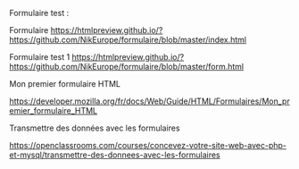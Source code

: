 
Formulaire test :


Formulaire   https://htmlpreview.github.io/?https://github.com/NikEurope/formulaire/blob/master/index.html

Formulaire test 1   https://htmlpreview.github.io/?https://github.com/NikEurope/formulaire/blob/master/form.html





Mon premier formulaire HTML

https://developer.mozilla.org/fr/docs/Web/Guide/HTML/Formulaires/Mon_premier_formulaire_HTML


Transmettre des données avec les formulaires

https://openclassrooms.com/courses/concevez-votre-site-web-avec-php-et-mysql/transmettre-des-donnees-avec-les-formulaires
